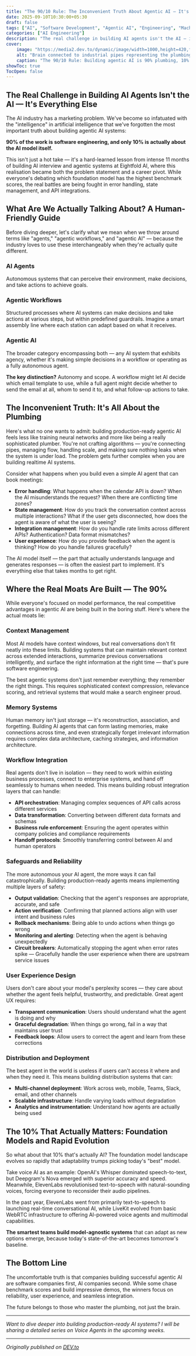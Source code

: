 ```yaml
---
title: "The 90/10 Rule: The Inconvenient Truth About Agentic AI — It's All Plumbing, No Brain"
date: 2025-09-10T10:30:00+05:30
draft: false
tags: ["AI", "Software Development", "Agentic AI", "Engineering", "Machine Learning"]
categories: ["AI Engineering"]
description: "The real challenge in building AI agents isn't the AI — it's everything else. 90% of the work is software engineering, and only 10% is actually about the AI model itself."
cover:
    image: "https://media2.dev.to/dynamic/image/width=1000,height=420,fit=cover,gravity=auto,format=auto/https%3A%2F%2Fdev-to-uploads.s3.amazonaws.com%2Fuploads%2Farticles%2Fxg694kkysu5o0jrlbpfe.png"
    alt: "Brain connected to industrial pipes representing the plumbing nature of agentic AI"
    caption: "The 90/10 Rule: Building agentic AI is 90% plumbing, 10% brain"
showToc: true
TocOpen: false
---
```


## The Real Challenge in Building AI Agents Isn't the AI — It's Everything Else

The AI industry has a marketing problem. We've become so infatuated with the "intelligence" in artificial intelligence that we've forgotten the most important truth about building agentic AI systems: 

**90% of the work is software engineering, and only 10% is actually about the AI model itself.**

This isn't just a hot take — it's a hard-learned lesson from intense 11 months of building AI interview and agentic systems at Eightfold AI, where this realisation became both the problem statement and a career pivot. While everyone's debating which foundation model has the highest benchmark scores, the real battles are being fought in error handling, state management, and API integrations.

## What Are We Actually Talking About? A Human-Friendly Guide

Before diving deeper, let's clarify what we mean when we throw around terms like "agents," "agentic workflows," and "agentic AI" — because the industry loves to use these interchangeably when they're actually quite different.

### AI Agents

Autonomous systems that can perceive their environment, make decisions, and take actions to achieve goals.

### Agentic Workflows

Structured processes where AI systems can make decisions and take actions at various steps, but within predefined guardrails. Imagine a smart assembly line where each station can adapt based on what it receives.

### Agentic AI

The broader category encompassing both — any AI system that exhibits agency, whether it's making simple decisions in a workflow or operating as a fully autonomous agent.

**The key distinction?** Autonomy and scope. A workflow might let AI decide which email template to use, while a full agent might decide whether to send the email at all, whom to send it to, and what follow-up actions to take.

## The Inconvenient Truth: It's All About the Plumbing

Here's what no one wants to admit: building production-ready agentic AI feels less like training neural networks and more like being a really sophisticated plumber. You're not crafting algorithms — you're connecting pipes, managing flow, handling scale, and making sure nothing leaks when the system is under load. The problem gets further complex when you are building realtime AI systems.

Consider what happens when you build even a simple AI agent that can book meetings:

* **Error handling**: What happens when the calendar API is down? When the AI misunderstands the request? When there are conflicting time zones?
* **State management**: How do you track the conversation context across multiple interactions? What if the user gets disconnected, how does the agent is aware of what the user is seeing?
* **Integration management**: How do you handle rate limits across different APIs? Authentication? Data format mismatches?
* **User experience**: How do you provide feedback when the agent is thinking? How do you handle failures gracefully?

The AI model itself — the part that actually understands language and generates responses — is often the easiest part to implement. It's everything else that takes months to get right.

## Where the Real Moats Are Built — The 90%

While everyone's focused on model performance, the real competitive advantages in agentic AI are being built in the boring stuff. Here's where the actual moats lie:

### Context Management

Most AI models have context windows, but real conversations don't fit neatly into these limits. Building systems that can maintain relevant context across extended interactions, summarize previous conversations intelligently, and surface the right information at the right time — that's pure software engineering.

The best agentic systems don't just remember everything; they remember the right things. This requires sophisticated context compression, relevance scoring, and retrieval systems that would make a search engineer proud.

### Memory Systems

Human memory isn't just storage — it's reconstruction, association, and forgetting. Building AI agents that can form lasting memories, make connections across time, and even strategically forget irrelevant information requires complex data architecture, caching strategies, and information architecture.

### Workflow Integration

Real agents don't live in isolation — they need to work within existing business processes, connect to enterprise systems, and hand off seamlessly to humans when needed. This means building robust integration layers that can handle:

* **API orchestration**: Managing complex sequences of API calls across different services
* **Data transformation**: Converting between different data formats and schemas
* **Business rule enforcement**: Ensuring the agent operates within company policies and compliance requirements
* **Handoff protocols**: Smoothly transferring control between AI and human operators

### Safeguards and Reliability

The more autonomous your AI agent, the more ways it can fail catastrophically. Building production-ready agents means implementing multiple layers of safety:

* **Output validation**: Checking that the agent's responses are appropriate, accurate, and safe
* **Action verification**: Confirming that planned actions align with user intent and business rules
* **Rollback mechanisms**: Being able to undo actions when things go wrong
* **Monitoring and alerting**: Detecting when the agent is behaving unexpectedly
* **Circuit breakers**: Automatically stopping the agent when error rates spike — Gracefully handle the user experience when there are upstream service issues

### User Experience Design

Users don't care about your model's perplexity scores — they care about whether the agent feels helpful, trustworthy, and predictable. Great agent UX requires:

* **Transparent communication**: Users should understand what the agent is doing and why
* **Graceful degradation**: When things go wrong, fail in a way that maintains user trust
* **Feedback loops**: Allow users to correct the agent and learn from these corrections

### Distribution and Deployment

The best agent in the world is useless if users can't access it where and when they need it. This means building distribution systems that can:

* **Multi-channel deployment**: Work across web, mobile, Teams, Slack, email, and other channels
* **Scalable infrastructure**: Handle varying loads without degradation
* **Analytics and instrumentation**: Understand how agents are actually being used

## The 10% That Actually Matters: Foundation Models and Rapid Evolution

So what about that 10% that's actually AI? The foundation model landscape evolves so rapidly that adaptability trumps picking today's "best" model.

Take voice AI as an example: OpenAI's Whisper dominated speech-to-text, but Deepgram's Nova emerged with superior accuracy and speed. Meanwhile, ElevenLabs revolutionised text-to-speech with natural-sounding voices, forcing everyone to reconsider their audio pipelines.

In the past year, ElevenLabs went from primarily text-to-speech to launching real-time conversational AI, while LiveKit evolved from basic WebRTC infrastructure to offering AI-powered voice agents and multimodal capabilities.

**The smartest teams build model-agnostic systems** that can adapt as new options emerge, because today's state-of-the-art becomes tomorrow's baseline.

## The Bottom Line

The uncomfortable truth is that companies building successful agentic AI are software companies first, AI companies second. While some chase benchmark scores and build impressive demos, the winners focus on reliability, user experience, and seamless integration. 

The future belongs to those who master the plumbing, not just the brain.

---

*Want to dive deeper into building production-ready AI systems? I will be sharing a detailed series on Voice Agents in the upcoming weeks.*

---

*Originally published on [DEV.to](https://dev.to/thiyagarajt/the-9010-rule-the-inconvenient-truth-about-agentic-ai-its-all-plumbing-no-brain-5ca3)*
